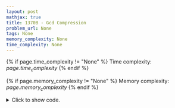```yaml
---
layout: post
mathjax: true
title: 1370B - Gcd Compression
problem_url: None
tags: None
memory_complexity: None
time_complexity: None
---
```




{% if page.time_complexity != "None" %}
Time complexity: ${{ page.time_complexity }}$
{% endif %}

{% if page.memory_complexity != "None" %}
Memory complexity: ${{ page.memory_complexity }}$
{% endif %}

<details>
<summary>
<p style="display:inline">Click to show code.</p>
</summary>
```cpp
{% raw %}
using namespace std;
using vi = vector<int>;
const int NMAX = 1e3 + 11;
int n, a[2 * NMAX];
void solve(void)
{
    vi rem[2];
    for (int i = 0; i < 2 * n; ++i)
        rem[a[i] % 2].push_back(i);
    if ((int)rem[0].size() % 2 == 1)
    {
        rem[0].pop_back();
        rem[1].pop_back();
    }
    else
    {
        int j = 0;
        if ((int)rem[j].size() < (int)rem[1 - j].size())
            j = 1 - j;
        rem[j].pop_back();
        rem[j].pop_back();
    }
    for (int r = 0; r < 2; ++r)
    {
        for (int i = 0; i < (int)rem[r].size(); ++i)
        {
            cout << rem[r][i] + 1 << " ";
            if (i % 2 == 1)
                cout << endl;
        }
    }
}
int main(void)
{
    int t;
    cin >> t;
    while (t--)
    {
        cin >> n;
        for (int i = 0; i < 2 * n; ++i)
            cin >> a[i];
        solve();
    }
    return 0;
}

{% endraw %}
```
</details>


